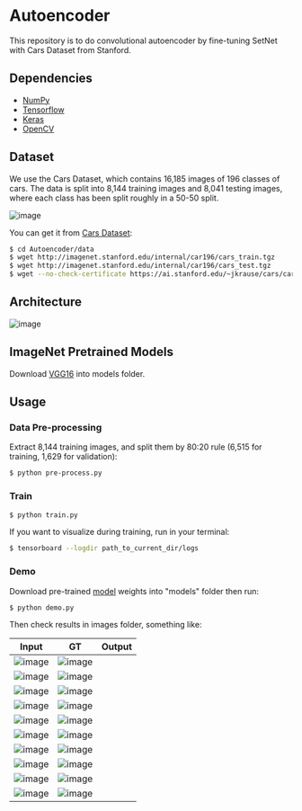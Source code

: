 # Autoencoder

This repository is to do convolutional autoencoder by fine-tuning SetNet with Cars Dataset from Stanford.


## Dependencies

- [NumPy](http://docs.scipy.org/doc/numpy-1.10.1/user/install.html)
- [Tensorflow](https://www.tensorflow.org/versions/r0.8/get_started/os_setup.html)
- [Keras](https://keras.io/#installation)
- [OpenCV](https://opencv-python-tutroals.readthedocs.io/en/latest/)

## Dataset

We use the Cars Dataset, which contains 16,185 images of 196 classes of cars. The data is split into 8,144 training images and 8,041 testing images, where each class has been split roughly in a 50-50 split.

 ![image](https://github.com/foamliu/Conv-Autoencoder/raw/master/images/random.jpg)

You can get it from [Cars Dataset](https://ai.stanford.edu/~jkrause/cars/car_dataset.html):

```bash
$ cd Autoencoder/data
$ wget http://imagenet.stanford.edu/internal/car196/cars_train.tgz
$ wget http://imagenet.stanford.edu/internal/car196/cars_test.tgz
$ wget --no-check-certificate https://ai.stanford.edu/~jkrause/cars/car_devkit.tgz
```

## Architecture

![image](https://github.com/foamliu/Conv-Autoencoder/raw/master/images/segnet.jpg)


## ImageNet Pretrained Models

Download [VGG16](https://github.com/fchollet/deep-learning-models/releases/download/v0.1/vgg16_weights_tf_dim_ordering_tf_kernels.h5) into models folder.


## Usage

### Data Pre-processing
Extract 8,144 training images, and split them by 80:20 rule (6,515 for training, 1,629 for validation):
```bash
$ python pre-process.py
```

### Train
```bash
$ python train.py
```

If you want to visualize during training, run in your terminal:
```bash
$ tensorboard --logdir path_to_current_dir/logs
```


### Demo
Download pre-trained [model](https://github.com/foamliu/Conv-Autoencoder/releases/download/v1.0/model.97-0.0201.hdf5) weights into "models" folder then run:

```bash
$ python demo.py
```

Then check results in images folder, something like:

Input | GT | Output |
|---|---|---|
|![image](https://github.com/foamliu/Autoencoder/raw/master/images/0_image.png) | ![image](https://github.com/foamliu/Autoencoder/raw/master/images/0_out.png)|
|![image](https://github.com/foamliu/Autoencoder/raw/master/images/1_image.png) | ![image](https://github.com/foamliu/Autoencoder/raw/master/images/1_out.png)|
|![image](https://github.com/foamliu/Autoencoder/raw/master/images/2_image.png) | ![image](https://github.com/foamliu/Autoencoder/raw/master/images/2_out.png)|
|![image](https://github.com/foamliu/Autoencoder/raw/master/images/3_image.png) | ![image](https://github.com/foamliu/Autoencoder/raw/master/images/3_out.png)|
|![image](https://github.com/foamliu/Autoencoder/raw/master/images/4_image.png) | ![image](https://github.com/foamliu/Autoencoder/raw/master/images/4_out.png)|
|![image](https://github.com/foamliu/Autoencoder/raw/master/images/5_image.png) | ![image](https://github.com/foamliu/Autoencoder/raw/master/images/5_out.png)|
|![image](https://github.com/foamliu/Autoencoder/raw/master/images/6_image.png) | ![image](https://github.com/foamliu/Autoencoder/raw/master/images/6_out.png)|
|![image](https://github.com/foamliu/Autoencoder/raw/master/images/7_image.png) | ![image](https://github.com/foamliu/Autoencoder/raw/master/images/7_out.png)|
|![image](https://github.com/foamliu/Autoencoder/raw/master/images/8_image.png) | ![image](https://github.com/foamliu/Autoencoder/raw/master/images/8_out.png)|
|![image](https://github.com/foamliu/Autoencoder/raw/master/images/9_image.png) | ![image](https://github.com/foamliu/Autoencoder/raw/master/images/9_out.png)|
